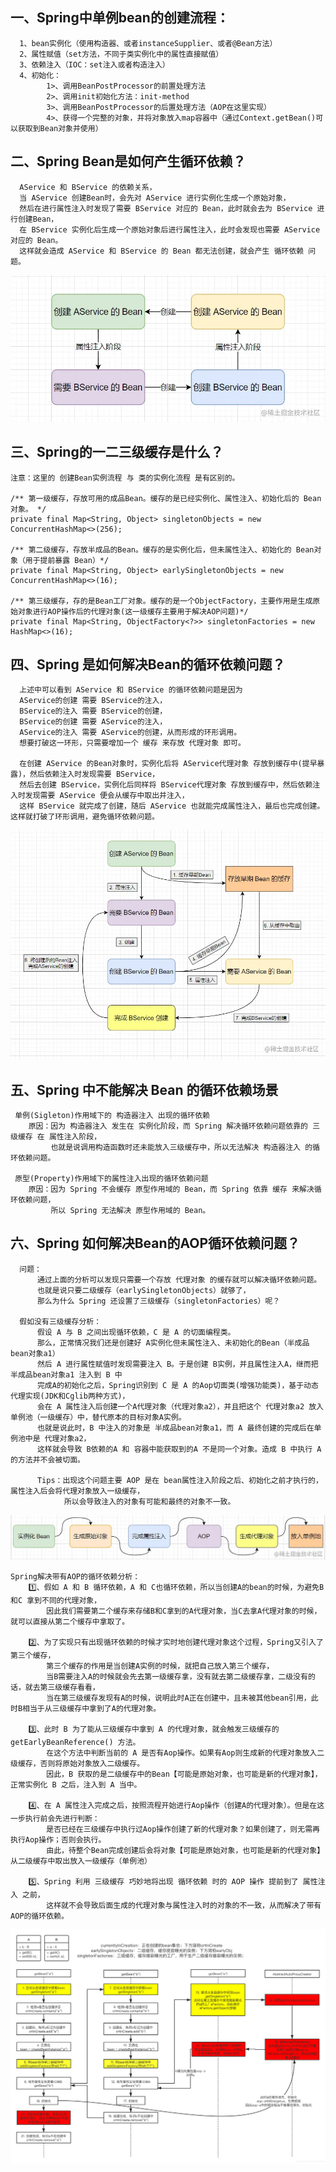
## 一、Spring中单例bean的创建流程：
      1、bean实例化（使用构造器、或者instanceSupplier、或者@Bean方法）
      2、属性赋值（set方法，不同于类实例化中的属性直接赋值）
      3、依赖注入（IOC：set注入或者构造注入）
      4、初始化：
            1>、调用BeanPostProcessor的前置处理方法
            2>、调用init初始化方法：init-method
            3>、调用BeanPostProcessor的后置处理方法（AOP在这里实现）
            4>、获得一个完整的对象，并将对象放入map容器中（通过Context.getBean()可以获取到Bean对象并使用）

## 二、Spring Bean是如何产生循环依赖？
      AService 和 BService 的依赖关系，
      当 AService 创建Bean时，会先对 AService 进行实例化生成一个原始对象，
      然后在进行属性注入时发现了需要 BService 对应的 Bean，此时就会去为 BService 进行创建Bean，
      在 BService 实例化后生成一个原始对象后进行属性注入，此时会发现也需要 AService 对应的 Bean。
      这样就会造成 AService 和 BService 的 Bean 都无法创建，就会产生 循环依赖 问题。

   ![img_1](src/main/resources/static/img_1.png)

## 三、Spring的一二三级缓存是什么？
   ```
   注意：这里的 创建Bean实例流程 与 类的实例化流程 是有区别的。
   
   /** 第一级缓存，存放可用的成品Bean。缓存的是已经实例化、属性注入、初始化后的 Bean 对象。 */
   private final Map<String, Object> singletonObjects = new ConcurrentHashMap<>(256);

   /** 第二级缓存，存放半成品的Bean。缓存的是实例化后，但未属性注入、初始化的 Bean对象（用于提前暴露 Bean）*/
   private final Map<String, Object> earlySingletonObjects = new ConcurrentHashMap<>(16);

   /** 第三级缓存，存的是Bean工厂对象。缓存的是一个ObjectFactory，主要作用是生成原始对象进行AOP操作后的代理对象(这一级缓存主要用于解决AOP问题)*/
   private final Map<String, ObjectFactory<?>> singletonFactories = new HashMap<>(16);
   ```

## 四、Spring 是如何解决Bean的循环依赖问题？
      上述中可以看到 AService 和 BService 的循环依赖问题是因为 
      AService的创建 需要 BService的注入，
      BService的注入 需要 BService的创建，
      BService的创建 需要 AService的注入，
      AService的注入 需要 AService的创建，从而形成的环形调用。
      想要打破这一环形，只需要增加一个 缓存 来存放 代理对象 即可。

      在创建 AService 的Bean对象时，实例化后将 AService代理对象 存放到缓存中(提早暴露)，然后依赖注入时发现需要 BService，
      然后去创建 BService，实例化后同样将 BService代理对象 存放到缓存中，然后依赖注入时发现需要 AService 便会从缓存中取出并注入，
      这样 BService 就完成了创建，随后 AService 也就能完成属性注入，最后也完成创建。这样就打破了环形调用，避免循环依赖问题。
   
   ![img_2](src/main/resources/static/img.png)

## 五、Spring 中不能解决 Bean 的循环依赖场景
     单例(Sigleton)作用域下的 构造器注入 出现的循环依赖
        原因：因为 构造器注入 发生在 实例化阶段，而 Spring 解决循环依赖问题依靠的 三级缓存 在 属性注入阶段，
             也就是说调用构造函数时还未能放入三级缓存中，所以无法解决 构造器注入 的循环依赖问题。

     原型(Property)作用域下的属性注入出现的循环依赖问题
        原因：因为 Spring 不会缓存 原型作用域的 Bean，而 Spring 依靠 缓存 来解决循环依赖问题，
             所以 Spring 无法解决 原型作用域的 Bean。

## 六、Spring 如何解决Bean的AOP循环依赖问题？
      问题：
          通过上面的分析可以发现只需要一个存放 代理对象 的缓存就可以解决循环依赖问题。
          也就是说只要二级缓存（earlySingletonObjects）就够了，
          那么为什么 Spring 还设置了三级缓存（singletonFactories）呢？

      假如没有三级缓存分析：
          假设 A 与 B 之间出现循环依赖，C 是 A 的切面编程类。
          那么，正常情况我们还是创建好 A实例化但未属性注入、未初始化的Bean（半成品bean对象a1）
          然后 A 进行属性赋值时发现需要注入 B。于是创建 B实例，并且属性注入A，继而把 半成品bean对象a1 注入到 B 中
          完成A的初始化之后，Spring识别到 C 是 A 的Aop切面类(增强功能类)，基于动态代理实现(JDK和Cglib两种方式)，
          会在 A 属性注入后创建一个A代理对象（代理对象a2），并且把这个 代理对象a2 放入单例池（一级缓存）中，替代原本的目标对象A实例。
          也就是说此时，B 中注入的对象是 半成品bean对象a1，而 A 最终创建的完成后在单例池中是 代理对象a2，
          这样就会导致 B依赖的A 和 容器中能获取到的A 不是同一个对象。造成 B 中执行 A 的方法并不会被切面。

          Tips：出现这个问题主要 AOP 是在 bean属性注入阶段之后、初始化之前才执行的，属性注入后会将代理对象放入一级缓存，
                所以会导致注入的对象有可能和最终的对象不一致。
   ![img_4](src/main/resources/static/img_3.png)

    Spring解决带有AOP的循环依赖分析：
        1️⃣、假如 A 和 B 循环依赖，A 和 C也循环依赖，所以当创建A的bean的时候，为避免B和C 拿到不同的代理对象，
            因此我们需要第二个缓存来存储B和C拿到的A代理对象，当C去拿A代理对象的时候，就可以直接从第二个缓存中拿取了。

        2️⃣、为了实现只有出现循环依赖的时候才实时地创建代理对象这个过程，Spring又引入了第三个缓存，
            第三个缓存的作用是当创建A实例的时候，就把自己放入第三个缓存，
            当B需要注入A的时候就会先去第一级缓存拿，没有就去第二级缓存拿，二级没有的话，就去第三级缓存看看，
            当在第三级缓存发现有A的时候，说明此时A正在创建中，且未被其他bean引用，此时B相当于从三级缓存中拿到了A的代理对象。
       
        3️⃣、此时 B 为了能从三级缓存中拿到 A 的代理对象，就会触发三级缓存的 getEarlyBeanReference() 方法。
            在这个方法中判断当前的 A 是否有Aop操作。如果有Aop则生成新的代理对象放入二级缓存，否则将原始对象放入二级缓存。
            因此，B 获取的是二级缓存中的Bean【可能是原始对象，也可能是新的代理对象】，正常实例化 B 之后，注入到 A 当中。

        4️⃣、在 A 属性注入完成之后，按照流程开始进行Aop操作（创建A的代理对象）。但是在这一步执行前会先进行判断：
            是否已经在三级缓存中执行过Aop操作创建了新的代理对象？如果创建了，则无需再执行Aop操作；否则会执行。
            由此，待整个Bean完成创建后会将对象【可能是原始对象，也可能是新的代理对象】从二级缓存中取出放入一级缓存（单例池）

        5️⃣、Spring 利用 三级缓存 巧妙地将出现 循环依赖 时的 AOP 操作 提前到了 属性注入 之前，
            这样就不会导致后面生成的代理对象与属性注入时的对象的不一致，从而解决了带有AOP的循环依赖。

   ![img_3](src/main/resources/static/img_2.png)